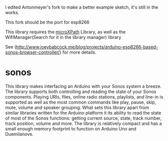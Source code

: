 I edited Antonmeyer's fork to make a better example sketch, it's still in the works.

This fork should be the port for esp8266

This library requires the [microXPath](https://github.com/tmittet/microxpath) Library, as well as the WifiManager(Search for it in the library manager) library

See (http://www.joeybabcock.me/blog/projects/arduino-esp8266-based-sonos-browser-controller/) for more details.
# sonos
This library makes interfacing an Arduino with your Sonos system a breeze. The library supports both controlling and reading the state of your Sonos components.  Playing URIs, files, online radio stations, playlists, and line-in is supported as well as the most common commands like play, pause, skip, mute, volume and speaker grouping.  What sets this library apart from similar libraries written for the Arduino platform it its ability to read the state of most of the Sonos functions: getting current source, state, track number, track position, volume and more.  The library is relatively compact and has a small enough memory footprint to function on Arduino Uno and Duemilanove.
